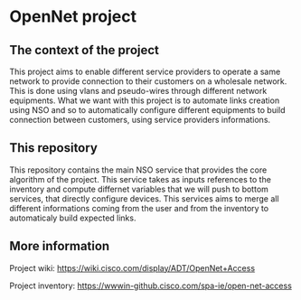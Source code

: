 # OpenNet project

## The context of the project

This project aims to enable different service providers to operate a same network to provide connection to their customers on a wholesale network. This is done using vlans and pseudo-wires through different network equipments. What we want with this project is to automate links creation using NSO and so to automatically configure different equipments to build connection between customers, using service providers informations.

## This repository

This repository contains the main NSO service that provides the core algorithm of the project. This service takes as inputs references to the inventory and compute differnet variables that we will push to bottom services, that directly configure devices. This services aims to merge all different informations coming from the user and from the inventory to automaticaly build expected links.

## More information

Project wiki: https://wiki.cisco.com/display/ADT/OpenNet+Access

Project inventory: https://wwwin-github.cisco.com/spa-ie/open-net-access
